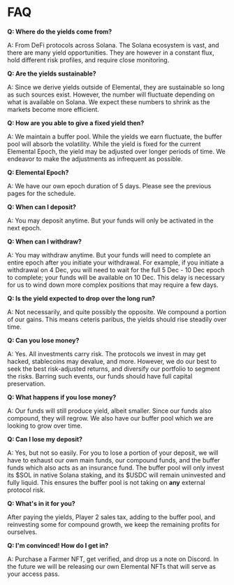 # FAQ

**Q: Where do the yields come from?**

A: From DeFi protocols across Solana. The Solana ecosystem is vast, and there are many yield opportunities. They are however in a constant flux, hold different risk profiles, and require close monitoring.

**Q: Are the yields sustainable?**

A: Since we derive yields outside of Elemental, they are sustainable so long as such sources exist. However, the number will fluctuate depending on what is available on Solana. We expect these numbers to shrink as the markets become more efficient.

**Q: How are you able to give a fixed yield then?**

A: We maintain a buffer pool. While the yields we earn fluctuate, the buffer pool will absorb the volatility. While the yield is fixed for the current Elemental Epoch, the yield may be adjusted over longer periods of time. We endeavor to make the adjustments as infrequent as possible.

**Q: Elemental Epoch?**

A: We have our own epoch duration of 5 days. Please see the previous pages for the schedule.

**Q: When can I deposit?**

A: You may deposit anytime. But your funds will only be activated in the next epoch.

**Q: When can I withdraw?**

A: You may withdraw anytime. But your funds will need to complete an entire epoch after you initiate your withdrawal. For example, if you initiate a withdrawal on 4 Dec, you will need to wait for the full 5 Dec - 10 Dec epoch to complete; your funds will be available on 10 Dec. This delay is necessary for us to wind down more complex positions that may require a few days.

**Q: Is the yield expected to drop over the long run?**

A: Not necessarily, and quite possibly the opposite. We compound a portion of our gains. This means ceteris paribus, the yields should rise steadily over time.

**Q: Can you lose money?**

A: Yes. All investments carry risk. The protocols we invest in may get hacked, stablecoins may devalue, and more. However, we do our best to seek the best risk-adjusted returns, and diversify our portfolio to segment the risks. Barring such events, our funds should have full capital preservation.

**Q: What happens if you lose money?**

A: Our funds will still produce yield, albeit smaller. Since our funds also compound, they will regrow. We also have our buffer pool which we are looking to grow over time.

**Q: Can I lose my deposit?**

A: Yes, but not so easily. For you to lose a portion of your deposit, we will have to exhaust our own main funds, our compound funds, and the buffer funds which also acts as an insurance fund. The buffer pool will only invest its $SOL in native Solana staking, and its $USDC will remain uninvested and fully liquid. This ensures the buffer pool is not taking on **any** external protocol risk.

**Q: What's in it for you?**

After paying the yields, Player 2 sales tax, adding to the buffer pool, and reinvesting some for compound growth, we keep the remaining profits for ourselves.

**Q: I'm convinced! How do I get in?**

A: Purchase a Farmer NFT, get verified, and drop us a note on Discord. In the future we will be releasing our own Elemental NFTs that will serve as your access pass.
